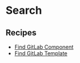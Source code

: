 # Search

## Recipes

* [Find GitLab Component](./findcomponent.md)
* [Find GitLab Template](./findtemplate.md)



